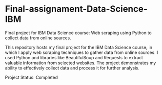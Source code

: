 # Final-assignament-Data-Science-IBM
Final project for IBM Data Science course: Web scraping using Python to collect data from online sources.

This repository hosts my final project for the IBM Data Science course, in which I apply web scraping techniques to gather data from online sources. I used Python and libraries like BeautifulSoup and Requests to extract valuable information from selected websites. The project demonstrates my ability to effectively collect data and process it for further analysis.

Project Status: Completed
